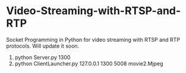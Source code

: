 # Video-Streaming-with-RTSP-and-RTP
Socket Programming in Python for video streaming with RTSP and RTP protocols.
Will update it soon.

1) python Server.py 1300
2) python ClientLauncher.py 127.0.0.1 1300 5008 movie2.Mjpeg
